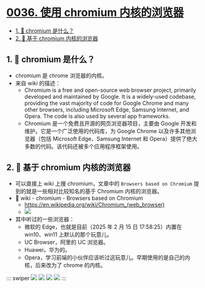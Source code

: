 # [0036. 使用 chromium 内核的浏览器](https://github.com/Tdahuyou/TNotes.notes/tree/main/notes/0036.%20%E4%BD%BF%E7%94%A8%20chromium%20%E5%86%85%E6%A0%B8%E7%9A%84%E6%B5%8F%E8%A7%88%E5%99%A8)

<!-- region:toc -->

- [1. 🤔 chromium 是什么？](#1--chromium-是什么)
- [2. 📒 基于 chromium 内核的浏览器](#2--基于-chromium-内核的浏览器)

<!-- endregion:toc -->

## 1. 🤔 chromium 是什么？
- chromium 是 chrome 浏览器的内核。
- 来自 wiki 的描述：
  - Chromium is a free and open-source web browser project, primarily developed and maintained by Google. It is a widely-used codebase, providing the vast majority of code for Google Chrome and many other browsers, including Microsoft Edge, Samsung Internet, and Opera. The code is also used by several app frameworks.
  - Chromium 是一个免费且开源的网页浏览器项目，主要由 Google 开发和维护。它是一个广泛使用的代码库，为 Google Chrome 以及许多其他浏览器（包括 Microsoft Edge、Samsung Internet 和 Opera）提供了绝大多数的代码。该代码还被多个应用程序框架使用。

## 2. 📒 基于 chromium 内核的浏览器

- 可以直接上 wiki 上搜 chromium，文章中的 `Browsers based on Chromium` 提到的就是一些相对比较知名的基于 Chromium 内核的浏览器。
- 🔗 wiki - chromium - Browsers based on Chromium
  - https://en.wikipedia.org/wiki/Chromium_(web_browser)
  - ![](https://cdn.jsdelivr.net/gh/Tdahuyou/imgs@main/2025-02-15-17-58-02.png)
- 其中听过的一些浏览器：
  - 微软的 Edge，也就是目前（2025 年 2 月 15 日 17:58:25）内置在 win10、win11 上默认的那个玩意儿。
  - UC Browser，阿里的 UC 浏览器。
  - Huawei，华为的。
  - Opera，学习前端的小伙伴应该听过这玩意儿。早期使用的是自己的内核，后来改为了 chrome 的内核。

::: swiper
![](https://cdn.jsdelivr.net/gh/Tdahuyou/imgs@main/2025-02-15-17-59-25.png)
![](https://cdn.jsdelivr.net/gh/Tdahuyou/imgs@main/2025-02-15-17-59-05.png)
![](https://cdn.jsdelivr.net/gh/Tdahuyou/imgs@main/2025-02-15-18-01-07.png)
![](https://cdn.jsdelivr.net/gh/Tdahuyou/imgs@main/2025-02-15-18-05-16.png)
:::
